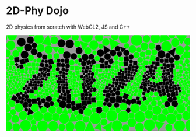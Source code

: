 # 2D-Phy Dojo

2D physics from scratch with WebGL2, JS and C++

![alt text](https://github.com/gnikoloff/2d-phy-dojo/blob/main/public/preview-2024.png?raw=true)
